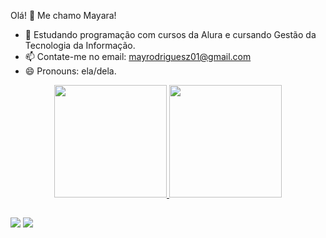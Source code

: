 Olá! 👋 Me chamo Mayara!


- 🌱 Estudando programação com cursos da Alura e cursando Gestão da Tecnologia da Informação.
- 📫 Contate-me no email: mayrodriguesz01@gmail.com
- 😄 Pronouns: ela/dela.

<div align="center">
  <a href="https://github.com/rMaay">
  <img height="180em" src="https://github-readme-stats.vercel.app/api?username=rMaay&show_icons=true&theme=dark&include_all_commits=true&count_private=true"/>
  <img height="180em" src="https://github-readme-stats.vercel.app/api/top-langs/?username=rMaay&layout=compact&langs_count=7&theme=dark"/>
  
   
</div>
  
  ##
  
   
 
  <div>
     
  <a href = "mailto:mayrodriguesz01@gmail.com"><img src="https://img.shields.io/badge/Gmail-D14836?style=for-the-badge&logo=gmail&logoColor=white" target="_blank"></a>
  <a href="https://www.linkedin.com/in/mayara-rodrigues00/" target="_blank"><img src="https://img.shields.io/badge/LinkedIn-0077B5?style=for-the-badge&logo=linkedin&logoColor=white" target="_blank"></a> 
    
  </div>
  
  
